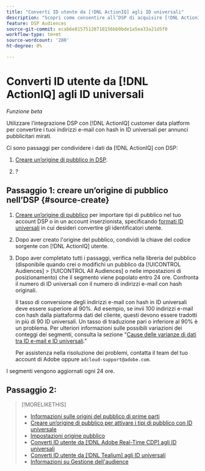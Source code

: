 ```yaml
---
title: "Converti ID utente da [!DNL ActionIQ] agli ID universali"
description: "Scopri come consentire all’DSP di acquisire [!DNL ActionIQ] segmenti di prime parti."
feature: DSP Audiences
source-git-commit: ecab6e81575128718156bb0bde1a5ea33a21d5f0
workflow-type: tm+mt
source-wordcount: '280'
ht-degree: 0%

---
```


# Converti ID utente da [!DNL ActionIQ] agli ID universali

*Funzione beta*

Utilizzare l’integrazione DSP con [!DNL ActionIQ] customer data platform per convertire i tuoi indirizzi e-mail con hash in ID universali per annunci pubblicitari mirati.

Ci sono <!-- NN --> passaggi per condividere i dati da [!DNL ActionIQ] con DSP:

1. [Creare un’origine di pubblico in DSP](#source-create).

1. ?

## Passaggio 1: creare un’origine di pubblico nell’DSP {#source-create}

1. [Creare un’origine di pubblico](source-create.md) per importare tipi di pubblico nel tuo account DSP o in un account inserzionista, specificando [formati ID universali](source-about.md) in cui desideri convertire gli identificatori utente.

1. Dopo aver creato l&#39;origine del pubblico, condividi la chiave del codice sorgente con [!DNL ActionIQ] utente.

1. Dopo aver completato tutti i passaggi, verifica nella libreria del pubblico (disponibile quando crei o modifichi un pubblico da [!UICONTROL Audiences] > [!UICONTROL All Audiences] o nelle impostazioni di posizionamento) che il segmento viene popolato entro 24 ore. Confronta il numero di ID universali con il numero di indirizzi e-mail con hash originali.

   Il tasso di conversione degli indirizzi e-mail con hash in ID universali deve essere superiore al 90%. Ad esempio, se invii 100 indirizzi e-mail con hash dalla piattaforma dati del cliente, questi devono essere tradotti in più di 90 ID universali. Un tasso di traduzione pari o inferiore al 90% è un problema. Per ulteriori informazioni sulle possibili variazioni dei conteggi dei segmenti, consulta la sezione &quot;[Cause delle varianze di dati tra ID e-mail e ID universali](#universal-ids-data-variances).&quot;

   Per assistenza nella risoluzione dei problemi, contatta il team del tuo account di Adobe oppure `adcloud-support@adobe.com`.

I segmenti vengono aggiornati ogni 24 ore.

## Passaggio 2:

>[!MORELIKETHIS]
>
>* [Informazioni sulle origini del pubblico di prime parti](/help/dsp/audiences/sources/source-about.md)
>* [Creare un’origine di pubblico per attivare i tipi di pubblico con ID universale](source-create.md)
>* [Impostazioni origine pubblico](source-settings.md)
>* [Converti ID utente da [!DNL Adobe Real-Time CDP] agli ID universali](/help/dsp/audiences/sources/source-adobe-rtcdp.md)
>* [Converti ID utente da [!DNL Tealium] agli ID universali](/help/dsp/audiences/sources/source-tealium.md)
>* [Informazioni su Gestione dell&#39;audience](/help/dsp/audiences/audience-about.md)
